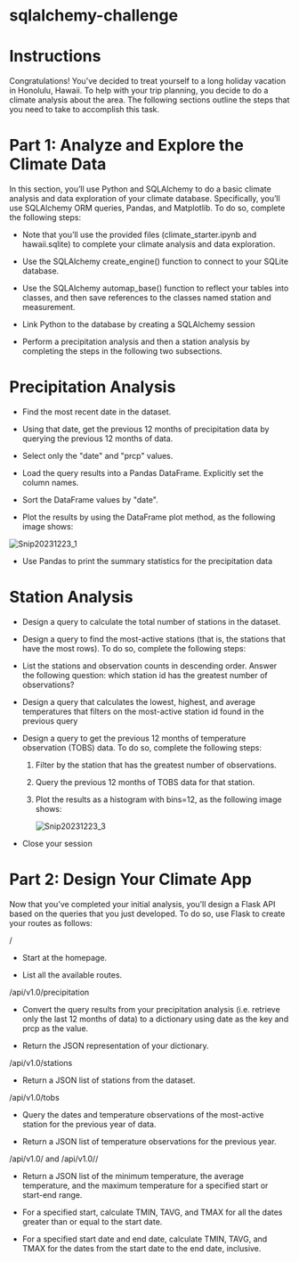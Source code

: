 # sqlalchemy-challenge

# Instructions
Congratulations! You've decided to treat yourself to a long holiday vacation in Honolulu, Hawaii. To help with your trip planning, you decide to do a climate analysis about the area. The following sections outline the steps that you need to take to accomplish this task.

# Part 1: Analyze and Explore the Climate Data

In this section, you’ll use Python and SQLAlchemy to do a basic climate analysis and data exploration of your climate database. Specifically, you’ll use SQLAlchemy ORM queries, Pandas, and Matplotlib. To do so, complete the following steps:

* Note that you’ll use the provided files (climate_starter.ipynb and hawaii.sqlite) to complete your climate analysis and data exploration.

* Use the SQLAlchemy create_engine() function to connect to your SQLite database.

* Use the SQLAlchemy automap_base() function to reflect your tables into classes, and then save references to the classes named station and measurement.

* Link Python to the database by creating a SQLAlchemy session

* Perform a precipitation analysis and then a station analysis by completing the steps in the following two subsections.

# Precipitation Analysis

* Find the most recent date in the dataset.

* Using that date, get the previous 12 months of precipitation data by querying the previous 12 months of data.

* Select only the "date" and "prcp" values.

* Load the query results into a Pandas DataFrame. Explicitly set the column names.

* Sort the DataFrame values by "date".

* Plot the results by using the DataFrame plot method, as the following image shows:

![Snip20231223_1](https://github.com/JesseOli100/sqlalchemy-challenge/assets/62526904/5e3a8dae-76c9-422c-b087-a3778c082302)

* Use Pandas to print the summary statistics for the precipitation data

# Station Analysis

* Design a query to calculate the total number of stations in the dataset.

* Design a query to find the most-active stations (that is, the stations that have the most rows). To do so, complete the following steps:

* List the stations and observation counts in descending order.
  Answer the following question: which station id has the greatest number of observations?
  
* Design a query that calculates the lowest, highest, and average temperatures that filters on the most-active station id found in the previous query

* Design a query to get the previous 12 months of temperature observation (TOBS) data. To do so, complete the following steps:

  1) Filter by the station that has the greatest number of observations.

  2) Query the previous 12 months of TOBS data for that station.

  3) Plot the results as a histogram with bins=12, as the following image shows:

     ![Snip20231223_3](https://github.com/JesseOli100/sqlalchemy-challenge/assets/62526904/ff418813-0a90-4d6a-a151-0e16c5ee530d)

* Close your session

# Part 2: Design Your Climate App

Now that you’ve completed your initial analysis, you’ll design a Flask API based on the queries that you just developed. To do so, use Flask to create your routes as follows:

/

  * Start at the homepage.

  * List all the available routes.

/api/v1.0/precipitation

  * Convert the query results from your precipitation analysis (i.e. retrieve only the last 12 months of data) to a dictionary using date as the key and prcp as the value.

  * Return the JSON representation of your dictionary.

/api/v1.0/stations

  * Return a JSON list of stations from the dataset.

/api/v1.0/tobs

  * Query the dates and temperature observations of the most-active station for the previous year of data.

  * Return a JSON list of temperature observations for the previous year.

/api/v1.0/<start> and /api/v1.0/<start>/<end>

  * Return a JSON list of the minimum temperature, the average temperature, and the maximum temperature for a specified start or start-end range.

  * For a specified start, calculate TMIN, TAVG, and TMAX for all the dates greater than or equal to the start date.

  * For a specified start date and end date, calculate TMIN, TAVG, and TMAX for the dates from the start date to the end date, inclusive.




